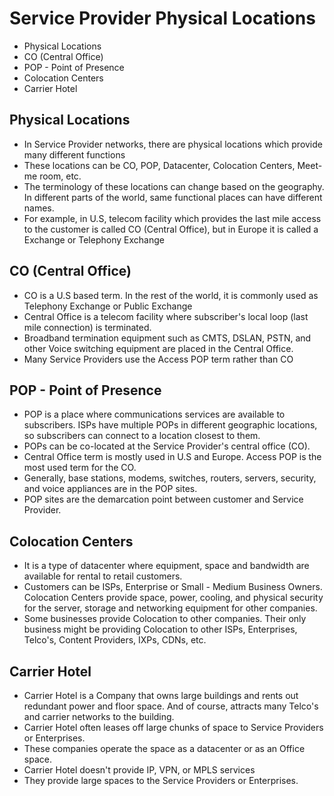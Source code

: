 # Service Provider Physical Locations

* Physical Locations
* CO (Central Office)
* POP - Point of Presence
* Colocation Centers
* Carrier Hotel

## Physical Locations

* In Service Provider networks, there are physical locations which provide many different functions
* These locations can be CO, POP, Datacenter, Colocation Centers, Meet-me room, etc.
* The terminology of these locations can change based on the geography. In different parts of the world, same functional places can have different names.
* For example, in U.S, telecom facility which provides the last mile access to the customer is called CO (Central Office), but in Europe it is called a Exchange or Telephony Exchange

## CO (Central Office)

* CO is a U.S based term. In the rest of the world, it is commonly used as Telephony Exchange or Public Exchange
* Central Office is a telecom facility where subscriber's local loop (last mile connection) is terminated.
* Broadband termination equipment such as CMTS, DSLAN, PSTN, and other Voice switching equipment are placed in the Central Office.
* Many Service Providers use the Access POP term rather than CO

## POP - Point of Presence

* POP is a place where communications services are available to subscribers. ISPs have multiple POPs in different geographic locations, so subscribers can connect to a location closest to them.
* POPs can be co-located at the Service Provider's central office (CO).
* Central Office term is mostly used in U.S and Europe. Access POP is the most used term for the CO.
* Generally, base stations, modems, switches, routers, servers, security, and voice appliances are in the POP sites.
* POP sites are the demarcation point between customer and Service Provider.

## Colocation Centers

* It is a type of datacenter where equipment, space and bandwidth are available for rental to retail customers.
* Customers can be ISPs, Enterprise or Small - Medium Business Owners. Colocation Centers provide space, power, cooling, and physical security for the server, storage and networking equipment for other companies.
* Some businesses provide Colocation to other companies. Their only business might be providing Colocation to other ISPs, Enterprises, Telco's, Content Providers, IXPs, CDNs, etc.

## Carrier Hotel

* Carrier Hotel is a Company that owns large buildings and rents out redundant power and floor space. And of course, attracts many Telco's and carrier networks to the building.
* Carrier Hotel often leases off large chunks of space to Service Providers or Enterprises.
* These companies operate the space as a datacenter or as an Office space.
* Carrier Hotel doesn't provide IP, VPN, or MPLS services
* They provide large spaces to the Service Providers or Enterprises.
